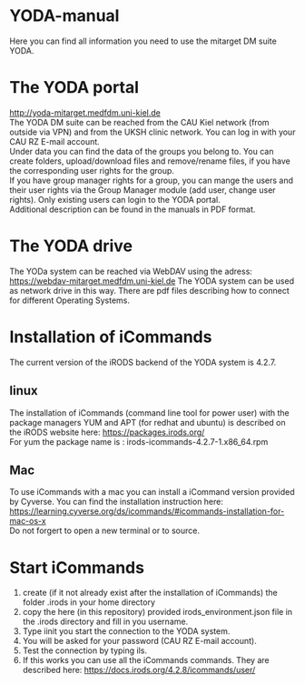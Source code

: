 # YODA-manual
Here you can find all information you need to use the mitarget DM suite YODA.

# The YODA portal
http://yoda-mitarget.medfdm.uni-kiel.de  
The YODA DM suite can be reached from the CAU Kiel network (from outside via VPN) and from the UKSH clinic network.
You can log in with your CAU RZ E-mail account.   
Under data you can find the data of the groups you belong to. You can create folders, upload/download files and remove/rename files, if you have the corresponding user rights for the group.  
If you have group manager rights for a group, you can mange the users and their user rights via the Group Manager module (add user, change user rights). Only existing users can login to the YODA portal.  
Additional description can be found in the manuals in PDF format.

# The YODA drive
The YODa system can be reached via WebDAV using the adress: 
https://webdav-mitarget.medfdm.uni-kiel.de
The YODA system can be used as network drive in this way. 
There are pdf files describing how to connect for different Operating Systems.

# Installation of iCommands
The current version of the iRODS backend of the YODA system is 4.2.7.  
## linux  
The installation of iCommands (command line tool for power user) with the package managers YUM and APT (for redhat and ubuntu) is described on the iRODS website here: https://packages.irods.org/  
For yum the package name is : irods-icommands-4.2.7-1.x86_64.rpm  
## Mac  
To use iCommands with a mac you can install a iCommand version provided by Cyverse. You can find the installation instruction here: https://learning.cyverse.org/ds/icommands/#icommands-installation-for-mac-os-x  
Do not forgert to open a new terminal or to source.  
# Start iCommands
1. create (if it not already exist after the installation of iCommands) the folder .irods in your home directory  
2. copy the here (in this repository) provided irods_environment.json file in the .irods directory and fill in you username.  
3. Type iinit you start the connection to the YODA system.  
4. You will be asked for your password (CAU RZ E-mail account).  
5. Test the connection by typing ils.  
6. If this works you can use all the iCommands commands. They are described here: https://docs.irods.org/4.2.8/icommands/user/
